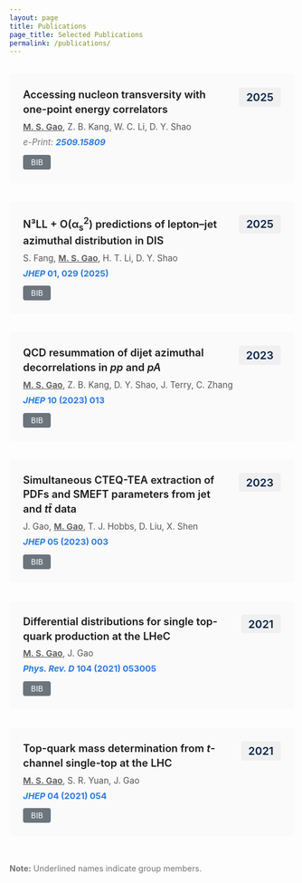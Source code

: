 ```yaml
---
layout: page
title: Publications
page_title: Selected Publications
permalink: /publications/
---
```


<style>
.page-title {
  font-size: 1.5rem !important;
  font-weight: 600;
}
</style>

<!-- 
To update INSPIRE record IDs:
1. Go to https://inspirehep.net/
2. Search for your paper by DOI or title
3. Copy the record ID from URL (e.g., inspirehep.net/literature/XXXXXX)
4. Update the recid number below
-->

<div class="publications">

<div class="publication">
  <div class="pub-header">
    <div class="pub-title">Accessing nucleon transversity with one-point energy correlators</div>
    <div class="pub-year">2025</div>
  </div>
  <div class="pub-authors"><span class="author-self">M. S. Gao</span>, Z. B. Kang, W. C. Li, D. Y. Shao</div>
  <div class="pub-venue"><em>e-Print: <a href="https://arxiv.org/abs/2509.15809" target="_blank">2509.15809</a></em></div>
  <div class="pub-links">
    <a class="bib-btn" onclick="toggleBib('bib-2025-1')">BIB</a>
  </div>
  <div id="bib-2025-1" class="bibtex" style="display:none;">
    <button class="copy-btn" onclick="copyBibtex('bib-2025-1')" title="Copy BibTeX">📋</button>
    <pre>@article{Gao:2025transversity,
  author = {Gao, Mei-Sen and Kang, Zhong-Bo and Li, Wen-Chen and Shao, Ding-Yu},
  title = {Accessing nucleon transversity with one-point energy correlators},
  year = {2025},
  eprint = {2509.15809},
  archivePrefix = {arXiv},
  primaryClass = {hep-ph}
}</pre>
  </div>
</div>

<div class="publication">
  <div class="pub-header">
    <div class="pub-title">N³LL + O(α<sub>s</sub><sup>2</sup>) predictions of lepton–jet azimuthal distribution in DIS</div>
    <div class="pub-year">2025</div>
  </div>
  <div class="pub-authors">S. Fang, <span class="author-self">M. S. Gao</span>, H. T. Li, D. Y. Shao</div>
  <div class="pub-venue"><a href="https://doi.org/10.1007/JHEP01(2025)029" target="_blank"><em>JHEP</em> <strong>01</strong>, 029 (2025)</a></div>
  <div class="pub-links">
    <a class="bib-btn" onclick="toggleBib('bib-2025-2')">BIB</a>
  </div>
  <div id="bib-2025-2" class="bibtex" style="display:none;">
    <button class="copy-btn" onclick="copyBibtex('bib-2025-2')" title="Copy BibTeX">📋</button>
    <pre>@article{Fang:2025jhep,
  author = {Fang, Shen and Gao, Mei-Sen and Li, Hai-Tao and Shao, Ding-Yu},
  title = {N³LL + O(α_s²) predictions of lepton–jet azimuthal distribution in DIS},
  journal = {JHEP},
  volume = {01},
  pages = {029},
  year = {2025},
  doi = {10.1007/JHEP01(2025)029}
}</pre>
  </div>
</div>

<div class="publication">
  <div class="pub-header">
    <div class="pub-title">QCD resummation of dijet azimuthal decorrelations in <em>pp</em> and <em>pA</em></div>
    <div class="pub-year">2023</div>
  </div>
  <div class="pub-authors"><span class="author-self">M. S. Gao</span>, Z. B. Kang, D. Y. Shao, J. Terry, C. Zhang</div>
  <div class="pub-venue"><a href="https://doi.org/10.1007/JHEP10(2023)013" target="_blank"><em>JHEP</em> <strong>10</strong> (2023) 013</a></div>
  <div class="pub-links">
    <a class="bib-btn" onclick="toggleBib('bib-2023-1')">BIB</a>
  </div>
  <div id="bib-2023-1" class="bibtex" style="display:none;">
    <button class="copy-btn" onclick="copyBibtex('bib-2023-1')" title="Copy BibTeX">📋</button>
    <pre>@article{Gao:2023dijet,
  author = {Gao, Mei-Sen and Kang, Zhong-Bo and Shao, Ding-Yu and Terry, John and Zhang, Cheng},
  title = {QCD resummation of dijet azimuthal decorrelations in pp and pA},
  journal = {JHEP},
  volume = {10},
  pages = {013},
  year = {2023},
  doi = {10.1007/JHEP10(2023)013}
}</pre>
  </div>
</div>

<div class="publication">
  <div class="pub-header">
    <div class="pub-title">Simultaneous CTEQ-TEA extraction of PDFs and SMEFT parameters from jet and <em>tt̄</em> data</div>
    <div class="pub-year">2023</div>
  </div>
  <div class="pub-authors">J. Gao, <span class="author-self">M. Gao</span>, T. J. Hobbs, D. Liu, X. Shen</div>
  <div class="pub-venue"><a href="https://doi.org/10.1007/JHEP05(2023)003" target="_blank"><em>JHEP</em> <strong>05</strong> (2023) 003</a></div>
  <div class="pub-links">
    <a class="bib-btn" onclick="toggleBib('bib-2023-2')">BIB</a>
  </div>
  <div id="bib-2023-2" class="bibtex" style="display:none;">
    <button class="copy-btn" onclick="copyBibtex('bib-2023-2')" title="Copy BibTeX">📋</button>
    <pre>@article{Gao:2023smeft,
  author = {Gao, Jun and Gao, Meisen and Hobbs, T. J. and Liu, Deping and Shen, Xiaoxu},
  title = {Simultaneous CTEQ-TEA extraction of PDFs and SMEFT parameters from jet and tt̄ data},
  journal = {JHEP},
  volume = {05},
  pages = {003},
  year = {2023},
  doi = {10.1007/JHEP05(2023)003}
}</pre>
  </div>
</div>

<div class="publication">
  <div class="pub-header">
    <div class="pub-title">Differential distributions for single top-quark production at the LHeC</div>
    <div class="pub-year">2021</div>
  </div>
  <div class="pub-authors"><span class="author-self">M. S. Gao</span>, J. Gao</div>
  <div class="pub-venue"><a href="https://doi.org/10.1103/PhysRevD.104.053005" target="_blank"><em>Phys. Rev. D</em> <strong>104</strong> (2021) 053005</a></div>
  <div class="pub-links">
    <a class="bib-btn" onclick="toggleBib('bib-2021-1')">BIB</a>
  </div>
  <div id="bib-2021-1" class="bibtex" style="display:none;">
    <button class="copy-btn" onclick="copyBibtex('bib-2021-1')" title="Copy BibTeX">📋</button>
    <pre>@article{Gao:2021lhec,
  author = {Gao, Mei-Sen and Gao, Jun},
  title = {Differential distributions for single top-quark production at the LHeC},
  journal = {Phys. Rev. D},
  volume = {104},
  pages = {053005},
  year = {2021},
  doi = {10.1103/PhysRevD.104.053005}
}</pre>
  </div>
</div>

<div class="publication">
  <div class="pub-header">
    <div class="pub-title">Top-quark mass determination from <em>t</em>-channel single-top at the LHC</div>
    <div class="pub-year">2021</div>
  </div>
  <div class="pub-authors"><span class="author-self">M. S. Gao</span>, S. R. Yuan, J. Gao</div>
  <div class="pub-venue"><a href="https://doi.org/10.1007/JHEP04(2021)054" target="_blank"><em>JHEP</em> <strong>04</strong> (2021) 054</a></div>
  <div class="pub-links">
    <a class="bib-btn" onclick="toggleBib('bib-2021-2')">BIB</a>
  </div>
  <div id="bib-2021-2" class="bibtex" style="display:none;">
    <button class="copy-btn" onclick="copyBibtex('bib-2021-2')" title="Copy BibTeX">📋</button>
    <pre>@article{Gao:2021topmass,
  author = {Gao, Mei-Sen and Yuan, Shuo-Ren and Gao, Jun},
  title = {Top-quark mass determination from t-channel single-top at the LHC},
  journal = {JHEP},
  volume = {04},
  pages = {054},
  year = {2021},
  doi = {10.1007/JHEP04(2021)054}
}</pre>
  </div>
</div>

</div>

<script>
function toggleBib(id) {
  var bib = document.getElementById(id);
  if (bib.style.display === "none") {
    bib.style.display = "block";
  } else {
    bib.style.display = "none";
  }
}

function copyBibtex(id) {
  var bibElement = document.getElementById(id);
  var bibText = bibElement.textContent || bibElement.innerText;
  
  // Create a temporary textarea element
  var textarea = document.createElement('textarea');
  textarea.value = bibText;
  document.body.appendChild(textarea);
  
  // Select and copy the text
  textarea.select();
  textarea.setSelectionRange(0, 99999); // For mobile devices
  
  try {
    document.execCommand('copy');
    
    // Show feedback
    var button = event.target;
    var originalText = button.innerHTML;
    button.innerHTML = '✓';
    button.style.backgroundColor = 'rgba(0, 0, 0, 0.1)';
    button.style.borderColor = '#28a745';
    button.style.color = '#28a745';
    
    setTimeout(function() {
      button.innerHTML = originalText;
      button.style.backgroundColor = 'transparent';
      button.style.borderColor = '#333';
      button.style.color = '#333';
    }, 1000);
    
  } catch (err) {
    console.error('Failed to copy text: ', err);
    alert('Failed to copy BibTeX. Please select and copy manually.');
  }
  
  // Remove the temporary element
  document.body.removeChild(textarea);
}
</script>

<style>
.publications {
  margin-top: 2rem;
}

.pub-header {
  display: flex;
  justify-content: space-between;
  align-items: flex-start;
  margin-bottom: 0.5rem;
}

.pub-year {
  font-size: 1.2rem;
  font-weight: 600;
  color: #002147;
  background-color: #f0f0f0;
  padding: 0.3rem 0.8rem;
  border-radius: 4px;
  white-space: nowrap;
  margin-left: 1rem;
}

.publication {
  margin-bottom: 2rem;
  padding: 1.5rem;
  background-color: #fafafa;
  border-radius: 8px;
  transition: background-color 0.3s;
}

.publication:hover {
  background-color: #f0f0f0;
}

.pub-title {
  font-size: 1.15rem;
  font-weight: 600;
  line-height: 1.4;
  flex: 1;
}

.pub-authors {
  color: #555;
  margin-bottom: 0.5rem;
  font-size: 0.95rem;
}

.author-self {
  text-decoration: underline;
  font-weight: 600;
}

.pub-venue {
  color: #757575;
  margin-bottom: 0.8rem;
  font-size: 0.95rem;
}

.pub-venue a {
  color: #2a7ae2;
  text-decoration: none;
  font-weight: 700;
}

.pub-venue a:hover {
  text-decoration: underline;
}

.pub-links {
  display: flex;
  align-items: center;
  gap: 0.8rem;
  flex-wrap: wrap;
}

.pub-links a.bib-btn {
  padding: 5px 14px;
  background-color: #6c757d;
  color: white !important;
  border-radius: 4px;
  font-size: 0.85rem;
  text-decoration: none;
  display: inline-block;
  cursor: pointer;
  transition: background-color 0.3s;
}

.pub-links a.bib-btn:hover {
  background-color: #5a6268;
}

.bibtex {
  position: relative;
}

.copy-btn {
  position: absolute;
  top: 10px;
  right: 10px;
  padding: 6px 10px;
  background-color: transparent;
  color: #333;
  border: 1px solid #333;
  border-radius: 6px;
  font-size: 0.8rem;
  cursor: pointer;
  transition: all 0.3s ease;
  opacity: 0;
  visibility: hidden;
  z-index: 10;
  backdrop-filter: blur(4px);
  box-shadow: 0 2px 8px rgba(0, 0, 0, 0.1);
}

.bibtex:hover .copy-btn {
  opacity: 1;
  visibility: visible;
}

.copy-btn:hover {
  background-color: rgba(0, 0, 0, 0.05);
  border-color: #000;
  transform: scale(1.05);
  box-shadow: 0 4px 12px rgba(0, 0, 0, 0.15);
}

.copy-btn:active {
  background-color: rgba(0, 0, 0, 0.1);
  transform: scale(0.95);
  box-shadow: 0 2px 6px rgba(0, 0, 0, 0.2);
}


.bibtex {
  margin-top: 1rem;
  padding: 1rem;
  background-color: #f5f5f5;
  border-left: 3px solid #2a7ae2;
  border-radius: 4px;
  position: relative;
}

.bibtex pre {
  margin: 0;
  padding: 0;
  background-color: transparent;
  font-size: 0.85rem;
  line-height: 1.5;
  overflow-x: auto;
}

@media screen and (max-width: 768px) {
  .pub-header {
    flex-direction: column;
    align-items: flex-start;
  }
  
  .pub-year {
    margin-left: 0;
    margin-top: 0.5rem;
    font-size: 1rem;
  }
  
  .pub-title {
    font-size: 1.05rem;
  }
  
  .pub-links {
    flex-direction: column;
    align-items: flex-start;
  }
  
}
</style>

<p style="margin-top: 3rem; color: #757575; font-size: 0.9rem;">
  <strong>Note:</strong> Underlined names indicate group members.
</p>
